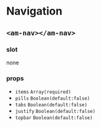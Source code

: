 # Navigation

## `<am-nav></am-nav>`

### slot
none

### props
+ `items` `Array(required)`
+ `pills` `Boolean(default:false)`
+ `tabs` `Boolean(default:false)`
+ `justify` `Boolean(default:false)`
+ `topbar` `Boolean(default:false)`
